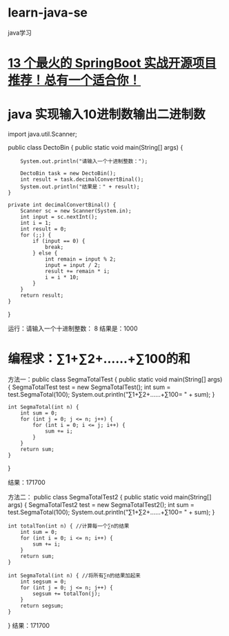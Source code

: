 # learn-java-se

java学习
# <a href="https://juejin.cn/post/6844904071145455624">13 个最火的 SpringBoot 实战开源项目推荐！总有一个适合你！</a>
# java 实现输入10进制数输出二进制数
import java.util.Scanner;

public class DectoBin {
    public static void main(String[] args) {

        System.out.println("请输入一个十进制整数：");

        DectoBin task = new DectoBin();
        int result = task.decimalConvertBinal();
        System.out.println("结果是：" + result);
    }

    private int decimalConvertBinal() {
        Scanner sc = new Scanner(System.in);
        int input = sc.nextInt();
        int i = 1;
        int result = 0;
        for (;;) {
            if (input == 0) {
                break;
            } else {
                int remain = input % 2;
                input = input / 2;
                result += remain * i;
                i = i * 10;
            }
        }
        return result;
    }

}

运行：请输入一个十进制整数：
8
结果是：1000

#  编程求：∑1+∑2+……+∑100的和
方法一：public class SegmaTotalTest {
    public static void main(String[] args) {
        SegmaTotalTest test = new SegmaTotalTest();
        int sum = test.SegmaTotal(100);
        System.out.println("∑1+∑2+……+∑100= " + sum);
    }

    int SegmaTotal(int n) {
        int sum = 0;
        for (int j = 0; j <= n; j++) {
            for (int i = 0; i <= j; i++) {
                sum += i;
            }
        }
        return sum;
    }
}

结果：171700

方法二：
public class SegmaTotalTest2 {
    public static void main(String[] args) {
        SegmaTotalTest2 test = new SegmaTotalTest2();
        int sum = test.SegmaTotal(100);
        System.out.println("∑1+∑2+……+∑100= " + sum);
    }

    int totalTon(int n) { //计算每一个∑n的结果
        int sum = 0;
        for (int i = 0; i <= n; i++) {
            sum += i;
        }
        return sum;
    }

    int SegmaTotal(int n) { //将所有∑n的结果加起来
        int segsum = 0;
        for (int j = 0; j <= n; j++) {
            segsum += totalTon(j);
        }
        return segsum;
    }
}
结果：171700


